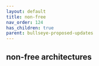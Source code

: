 ```yaml
---
layout: default
title: non-free
nav_order: 124
has_children: true
parent: bullseye-proposed-updates
---
```


## non-free architectures
